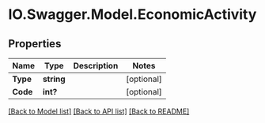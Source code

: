 # IO.Swagger.Model.EconomicActivity
## Properties

Name | Type | Description | Notes
------------ | ------------- | ------------- | -------------
**Type** | **string** |  | [optional] 
**Code** | **int?** |  | [optional] 

[[Back to Model list]](../README.md#documentation-for-models) [[Back to API list]](../README.md#documentation-for-api-endpoints) [[Back to README]](../README.md)

